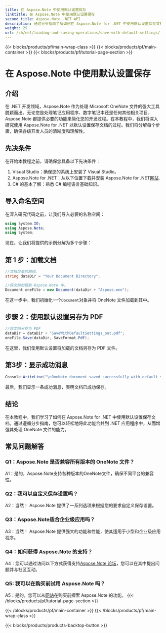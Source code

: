 ```yaml
---
title: 在 Aspose.Note 中使用默认设置保存
linktitle: 在 Aspose.Note 中使用默认设置保存
second_title: Aspose.Note .NET API
description: 通过分步指南了解如何在 Aspose.Note for .NET 中使用默认设置保存文档。
weight: 29
url: /zh/net/loading-and-saving-operations/save-with-default-settings/
---
```


{{< blocks/products/pf/main-wrap-class >}}
{{< blocks/products/pf/main-container >}}
{{< blocks/products/pf/tutorial-page-section >}}

# 在 Aspose.Note 中使用默认设置保存

## 介绍

在 .NET 开发领域，Aspose.Note 作为处理 Microsoft OneNote 文件的强大工具脱颖而出。无论您是处理笔记应用程序、数字笔记本还是任何其他相关项目，Aspose.Note 都提供必要的功能来简化您的开发过程。在本教程中，我们将深入研究使用 Aspose.Note for .NET 以默认设置保存文档的过程。我们将分解每个步骤，确保各级开发人员的清晰度和理解性。

## 先决条件

在开始本教程之前，请确保您具备以下先决条件：

1. Visual Studio：确保您的系统上安装了 Visual Studio。
2.  Aspose.Note for .NET：从以下位置下载并安装 Aspose.Note for .NET[网站](https://releases.aspose.com/note/net/).
3. C# 的基本了解：熟悉 C# 编程语言基础知识。

## 导入命名空间

在深入研究代码之前，让我们导入必要的名称空间：

```csharp
using System.IO;
using Aspose.Note;
using System;
```

现在，让我们将提供的示例分解为多个步骤：

## 第 1 步：加载文档

```csharp
//文档目录的路径。
string dataDir = "Your Document Directory";

//将文档加载到 Aspose.Note 中。
Document oneFile = new Document(dataDir + "Aspose.one");
```

在这一步中，我们初始化一个`Document`对象并将 OneNote 文件加载到其中。

## 步骤 2：使用默认设置另存为 PDF

```csharp
//将文档另存为 PDF
dataDir = dataDir + "SaveWithDefaultSettings_out.pdf";
oneFile.Save(dataDir, SaveFormat.Pdf);
```

在这里，我们使用默认设置将加载的文档另存为 PDF 文件。

## 第3步：显示成功消息

```csharp
Console.WriteLine("\nOneNote document saved successfully with default settings.\nFile saved at " + dataDir); 
```

最后，我们显示一条成功消息，表明文档已成功保存。

## 结论

在本教程中，我们学习了如何在 Aspose.Note for .NET 中使用默认设置保存文档。通过遵循分步指南，您可以轻松地将此功能合并到 .NET 应用程序中，从而增强其处理 OneNote 文件的能力。

## 常见问题解答

### Q1：Aspose.Note 是否兼容所有版本的 OneNote 文件？

A1：是的，Aspose.Note支持各种版本的OneNote文件，确保不同平台的兼容性。

### Q2：我可以自定义保存设置吗？

A2：当然！ Aspose.Note 提供了一系列选项来根据您的要求自定义保存设置。

### Q3：Aspose.Note适合企业级应用吗？

A3：当然！ Aspose.Note 提供强大的功能和性能，使其适用于小型和企业级应用程序。

### Q4：如何获得 Aspose.Note 的支持？

 A4：您可以通过访问以下方式获得支持[Aspose.Note 论坛](https://forum.aspose.com/c/note/28)，您可以在其中提出问题并与社区互动。

### Q5: 我可以在购买前试用 Aspose.Note 吗？

 A5：是的，您可以从[网站](https://releases.aspose.com/)在购买前探索 Aspose.Note 的功能。
{{< /blocks/products/pf/tutorial-page-section >}}

{{< /blocks/products/pf/main-container >}}
{{< /blocks/products/pf/main-wrap-class >}}

{{< blocks/products/products-backtop-button >}}
